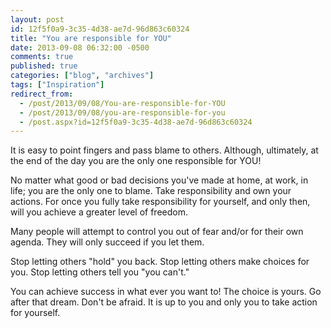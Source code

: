 ```yaml
---
layout: post
id: 12f5f0a9-3c35-4d38-ae7d-96d863c60324
title: "You are responsible for YOU"
date: 2013-09-08 06:32:00 -0500
comments: true
published: true
categories: ["blog", "archives"]
tags: ["Inspiration"]
redirect_from: 
  - /post/2013/09/08/You-are-responsible-for-YOU
  - /post/2013/09/08/you-are-responsible-for-you
  - /post.aspx?id=12f5f0a9-3c35-4d38-ae7d-96d863c60324
---
```

<!-- more -->
<p>It is easy to point fingers and pass blame to others. Although, ultimately, at the end of the day you are the only one responsible for YOU!</p>
<p>No matter what good or bad decisions you've made at home, at work, in life; you are the only one to blame. Take responsibility and own your actions. For once you fully take responsibility for yourself, and only then, will you achieve a greater level of freedom.</p>
<p>Many people will attempt to control you out of fear and/or for their own agenda. They will only succeed if you let them.</p>
<p>Stop letting others "hold" you back. Stop letting others make choices for you. Stop letting others tell you "you can't."</p>
<p>You can achieve success in what ever you want to! The choice is yours. Go after that dream. Don't be afraid. It is up to you and only you to take action for yourself.</p>
